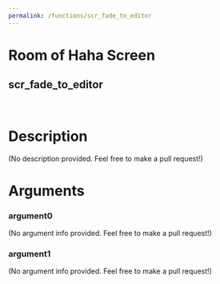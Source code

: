 ```yaml
---
permalink: /functions/scr_fade_to_editor
---
```

# Room of Haha Screen  
## scr_fade_to_editor  
&nbsp;  
# Description  
(No description provided. Feel free to make a pull request!) 
&nbsp;  
# Arguments
### argument0
(No argument info provided. Feel free to make a pull request!)
&nbsp;  
### argument1
(No argument info provided. Feel free to make a pull request!)
&nbsp;  


